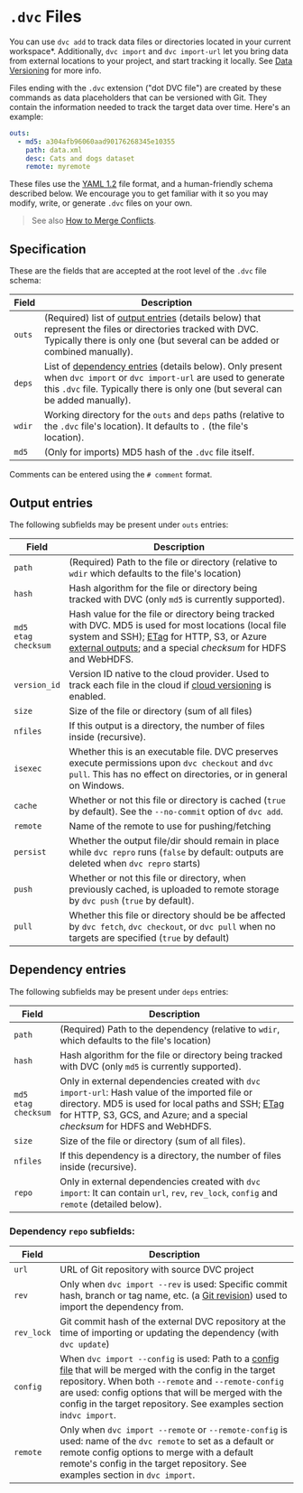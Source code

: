 # `.dvc` Files

You can use `dvc add` to track data files or directories located in your current
<abbr>workspace</abbr>\*. Additionally, `dvc import` and `dvc import-url` let
you bring data from external locations to your project, and start tracking it
locally. See [Data Versioning] for more info.

[data versioning]: /doc/start/data-management/data-versioning

Files ending with the `.dvc` extension ("dot DVC file") are created by these
commands as data placeholders that can be versioned with Git. They contain the
information needed to track the target data over time. Here's an example:

```yaml
outs:
  - md5: a304afb96060aad90176268345e10355
    path: data.xml
    desc: Cats and dogs dataset
    remote: myremote
```

These files use the [YAML 1.2](https://yaml.org/) file format, and a
human-friendly schema described below. We encourage you to get familiar with it
so you may modify, write, or generate `.dvc` files on your own.

> See also
> [How to Merge Conflicts](/doc/user-guide/how-to/resolve-merge-conflicts#dvc-files).

## Specification

These are the fields that are accepted at the root level of the `.dvc` file
schema:

| Field  | Description                                                                                                                                                                                                                   |
| ------ | ----------------------------------------------------------------------------------------------------------------------------------------------------------------------------------------------------------------------------- |
| `outs` | (Required) list of [output entries](#output-entries) (details below) that represent the files or directories tracked with DVC. Typically there is only one (but several can be added or combined manually).                   |
| `deps` | List of [dependency entries](#dependency-entries) (details below). Only present when `dvc import` or `dvc import-url` are used to generate this `.dvc` file. Typically there is only one (but several can be added manually). |
| `wdir` | Working directory for the `outs` and `deps` paths (relative to the `.dvc` file's location). It defaults to `.` (the file's location).                                                                                         |
| `md5`  | (Only for <abbr>imports</abbr>) MD5 hash of the `.dvc` file itself.                                                                                                                                                           |

Comments can be entered using the `# comment` format.

## Output entries

The following subfields may be present under `outs` entries:

| Field                           | Description                                                                                                                                                                                                               |
| ------------------------------- | ------------------------------------------------------------------------------------------------------------------------------------------------------------------------------------------------------------------------- |
| `path`                          | (Required) Path to the file or directory (relative to `wdir` which defaults to the file's location)                                                                                                                       |
| `hash`                          | Hash algorithm for the file or directory being tracked with DVC (only `md5` is currently supported).                                                                                                                      |
| `md5`<br/>`etag`<br/>`checksum` | Hash value for the file or directory being tracked with DVC. MD5 is used for most locations (local file system and SSH); [ETag] for HTTP, S3, or Azure [external outputs]; and a special _checksum_ for HDFS and WebHDFS. |
| `version_id`                    | Version ID native to the cloud provider. Used to track each file in the cloud if [cloud versioning] is enabled.                                                                                                           |
| `size`                          | Size of the file or directory (sum of all files)                                                                                                                                                                          |
| `nfiles`                        | If this output is a directory, the number of files inside (recursive).                                                                                                                                                    |
| `isexec`                        | Whether this is an executable file. DVC preserves execute permissions upon `dvc checkout` and `dvc pull`. This has no effect on directories, or in general on Windows.                                                    |
| `cache`                         | Whether or not this file or directory is <abbr>cached</abbr> (`true` by default). See the `--no-commit` option of `dvc add`.                                                                                              |
| `remote`                        | Name of the remote to use for pushing/fetching                                                                                                                                                                            |
| `persist`                       | Whether the output file/dir should remain in place while `dvc repro` runs (`false` by default: outputs are deleted when `dvc repro` starts)                                                                               |
| `push`                          | Whether or not this file or directory, when previously <abbr>cached</abbr>, is uploaded to remote storage by `dvc push` (`true` by default).                                                                              |
| `pull`                          | Whether this file or directory should be be affected by `dvc fetch`, `dvc checkout`, or `dvc pull` when no targets are specified (`true` by default)                                                                      |

[etag]: https://en.wikipedia.org/wiki/HTTP_ETag#Strong_and_weak_validation
[external outputs]: /doc/user-guide/pipelines/external-dependencies-and-outputs
[cloud versioning]: /doc/user-guide/data-management/cloud-versioning

## Dependency entries

The following subfields may be present under `deps` entries:

| Field                           | Description                                                                                                                                                                                                                                      |
| ------------------------------- | ------------------------------------------------------------------------------------------------------------------------------------------------------------------------------------------------------------------------------------------------ |
| `path`                          | (Required) Path to the dependency (relative to `wdir`, which defaults to the file's location)                                                                                                                                                    |
| `hash`                          | Hash algorithm for the file or directory being tracked with DVC (only `md5` is currently supported).                                                                                                                                             |
| `md5`<br/>`etag`<br/>`checksum` | Only in <abbr>external dependencies</abbr> created with `dvc import-url`: Hash value of the imported file or directory. MD5 is used for local paths and SSH; [ETag] for HTTP, S3, GCS, and Azure; and a special _checksum_ for HDFS and WebHDFS. |
| `size`                          | Size of the file or directory (sum of all files).                                                                                                                                                                                                |
| `nfiles`                        | If this dependency is a directory, the number of files inside (recursive).                                                                                                                                                                       |
| `repo`                          | Only in external dependencies created with `dvc import`: It can contain `url`, `rev`, `rev_lock`, `config` and `remote` (detailed below).                                                                                                        |

### Dependency `repo` subfields:

| Field      | Description                                                                                                                                                                                                                                                                                                                     |
| ---------- | ------------------------------------------------------------------------------------------------------------------------------------------------------------------------------------------------------------------------------------------------------------------------------------------------------------------------------- |
| `url`      | URL of Git repository with source DVC project                                                                                                                                                                                                                                                                                   |
| `rev`      | Only when `dvc import --rev` is used: Specific commit hash, branch or tag name, etc. (a [Git revision]) used to import the dependency from.                                                                                                                                                                                     |
| `rev_lock` | Git commit hash of the external <abbr>DVC repository</abbr> at the time of importing or updating the dependency (with `dvc update`)                                                                                                                                                                                             |
| `config`   | When `dvc import --config` is used: Path to a [config file](/doc/command-reference/config) that will be merged with the config in the target repository. When both `--remote` and `--remote-config` are used: config options that will be merged with the config in the target repository. See examples section in`dvc import`. |
| `remote`   | Only when `dvc import --remote` or `--remote-config` is used: name of the `dvc remote` to set as a default or remote config options to merge with a default remote's config in the target repository. See examples section in `dvc import`.                                                                                     |

[git revision]: https://git-scm.com/docs/revisions
